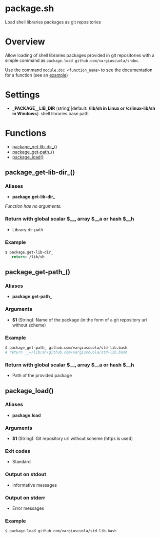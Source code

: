 # package.sh

Load shell libraries packages as git repositories


# Overview

Allow loading of shell libraries packages provided in git repositories with a simple command as `package.load github.com/vargiuscuola/shdoc`.

Use the command `module.doc <function_name>` to see the documentation for a function (see an [example](https://github.com/vargiuscuola/std-lib.bash#examples))

# Settings

* **\_PACKAGE__LIB_DIR** (string)[default: **/lib/sh in Linux or /c/linux-lib/sh in Windows**]: shell libraries base path


# Functions
* [package_get-lib-dir_()](#package_get-lib-dir_)
* [package_get-path_()](#package_get-path_)
* [package_load()](#package_load)


## package_get-lib-dir_()

### Aliases

* **package.get-lib-dir_**

_Function has no arguments._

### Return with global scalar $__, array $__a or hash $__h

* Library dir path

### Example

```bash
$ package.get-lib-dir_
   return> /lib/sh
```

## package_get-path_()

### Aliases

* **package.get-path_**

### Arguments

* **$1** (String): Name of the package (in the form of a git repository url without scheme)

### Example

```bash
$ package_get-path_ github.com/vargiuscuola/std-lib.bash
# return __=/lib/sh/github.com/vargiuscuola/std-lib.bash
```

### Return with global scalar $__, array $__a or hash $__h

* Path of the provided package

## package_load()

### Aliases

* **package.load**

### Arguments

* **$1** (String): Git repository url without scheme (https is used)

### Exit codes

* Standard

### Output on stdout

* Informative messages

### Output on stderr

* Error messages

### Example

```bash
$ package.load github.com/vargiuscuola/std-lib.bash
```


